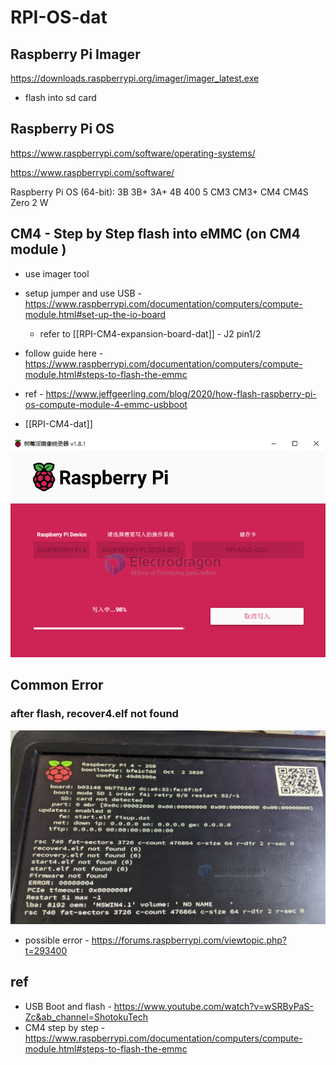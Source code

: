 
# RPI-OS-dat 


## Raspberry Pi Imager

https://downloads.raspberrypi.org/imager/imager_latest.exe

- flash into sd card 



## Raspberry Pi OS

https://www.raspberrypi.com/software/operating-systems/


https://www.raspberrypi.com/software/

Raspberry Pi OS (64-bit): 3B 3B+ 3A+ 4B 400 5 CM3 CM3+ CM4 CM4S Zero 2 W






## CM4 - Step by Step flash into eMMC (on CM4 module )

- use imager tool 
- setup jumper and use USB - https://www.raspberrypi.com/documentation/computers/compute-module.html#set-up-the-io-board
  - refer to [[RPI-CM4-expansion-board-dat]] - J2 pin1/2
- follow guide here - https://www.raspberrypi.com/documentation/computers/compute-module.html#steps-to-flash-the-emmc
- ref - https://www.jeffgeerling.com/blog/2020/how-flash-raspberry-pi-os-compute-module-4-emmc-usbboot


- [[RPI-CM4-dat]]

![](2023-12-01-17-51-29.png)


## Common Error 

### after flash, recover4.elf not found 

![](2023-12-01-17-26-24.png)

- possible error - https://forums.raspberrypi.com/viewtopic.php?t=293400

## ref 

- USB Boot and flash - https://www.youtube.com/watch?v=wSRByPaS-Zc&ab_channel=ShotokuTech
- CM4 step by step - https://www.raspberrypi.com/documentation/computers/compute-module.html#steps-to-flash-the-emmc